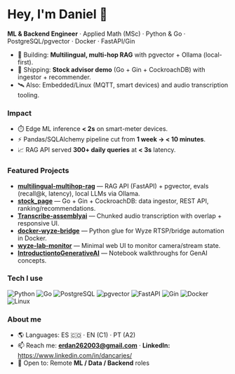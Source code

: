 # Hey, I'm Daniel 👋

**ML & Backend Engineer** · Applied Math (MSc) · Python & Go · PostgreSQL/pgvector · Docker · FastAPI/Gin

- 🔭 Building: **Multilingual, multi-hop RAG** with pgvector + Ollama (local-first).
- 🧪 Shipping: **Stock advisor demo** (Go + Gin + CockroachDB) with ingestor + recommender.
- 🛰️ Also: Embedded/Linux (MQTT, smart devices) and audio transcription tooling.

### Impact
- ⏱️ Edge ML inference **< 2s** on smart-meter devices.
- ⚡ Pandas/SQLAlchemy pipeline cut from **1 week → < 10 minutes**.
- 📈 RAG API served **300+ daily queries** at **< 3s** latency.

### Featured Projects
- **[multilingual-multihop-rag](https://github.com/carjes232/multilingual-multihop-rag)** — RAG API (FastAPI) + pgvector, evals (recall@k, latency), local LLMs via Ollama.
- **[stock_page](https://github.com/carjes232/stock_page)** — Go + Gin + CockroachDB: data ingestor, REST API, ranking/recommendations.
- **[Transcribe-assemblyai](https://github.com/carjes232/Transcribe-assemblyai)** — Chunked audio transcription with overlap + responsive UI.
- **[docker-wyze-bridge](https://github.com/carjes232/docker-wyze-bridge)** — Python glue for Wyze RTSP/bridge automation in Docker.
- **[wyze-lab-monitor](https://github.com/carjes232/wyze-lab-monitor)** — Minimal web UI to monitor camera/stream state.
- **[IntroductiontoGenerativeAI](https://github.com/carjes232/IntroductiontoGenerativeAI)** — Notebook walkthroughs for GenAI concepts.

### Tech I use
![Python](https://img.shields.io/badge/Python-✓-blue)
![Go](https://img.shields.io/badge/Go-✓-blue)
![PostgreSQL](https://img.shields.io/badge/PostgreSQL-✓-blue)
![pgvector](https://img.shields.io/badge/pgvector-✓-blue)
![FastAPI](https://img.shields.io/badge/FastAPI-✓-blue)
![Gin](https://img.shields.io/badge/Gin-✓-blue)
![Docker](https://img.shields.io/badge/Docker-✓-blue)
![Linux](https://img.shields.io/badge/Linux-✓-blue)

### About me
- 🌎 Languages: ES 🇨🇴 · EN (C1) · PT (A2)
- 📫 Reach me: **erdan262003@gmail.com** · **LinkedIn:** https://www.linkedin.com/in/dancarjes/
- 🎯 Open to: Remote **ML / Data / Backend** roles
